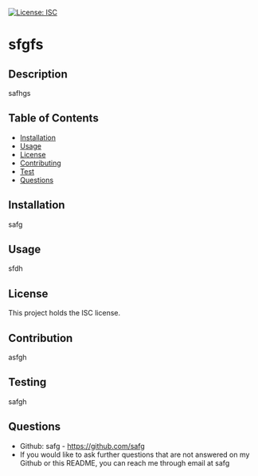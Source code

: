 [![License: ISC](https://img.shields.io/badge/License-ISC-blue.svg)](https://opensource.org/licenses/ISC)
    
# sfgfs

## Description
safhgs

## Table of Contents 
- [Installation](#installation)
- [Usage](#usage)
- [License](#license)
- [Contributing](#contributing)
- [Test](#tests)
- [Questions](#questions)

## Installation
safg

## Usage
sfdh

## License
This project holds the ISC license.

## Contribution
asfgh

## Testing
safgh

## Questions
- Github: safg - https://github.com/safg
- If you would like to ask further questions that are not answered on my Github or this README, you can reach me through email at safg
    